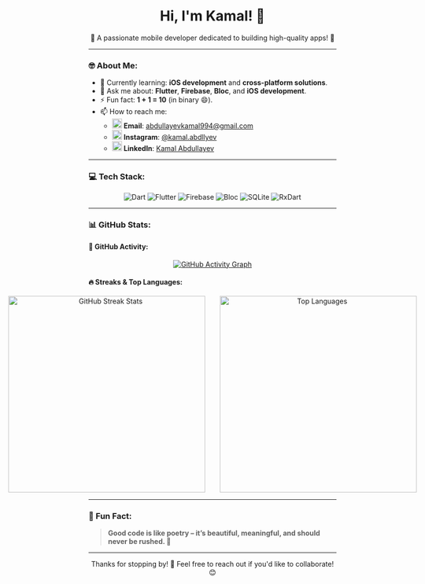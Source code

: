 <h1 align="center">Hi, I'm Kamal! 👋</h1>

<p align="center">
  🌟 A passionate mobile developer dedicated to building high-quality apps! 🚀
</p>

---

### 🤓 About Me:
- 🌱 Currently learning: **iOS development** and **cross-platform solutions**.
- 💬 Ask me about: **Flutter**, **Firebase**, **Bloc**, and **iOS development**.
- ⚡ Fun fact: **1 + 1 = 10** (in binary 😄).
- 📫 How to reach me:
  - <img src="https://img.icons8.com/color/48/000000/email.png" width="20px"/> **Email**: abdullayevkamal994@gmail.com  
  - <img src="https://img.icons8.com/fluency/48/000000/instagram-new.png" width="20px"/> **Instagram**: [@kamal.abdllyev]([https://instagram.com/kamal_abdullayev](https://www.instagram.com/kamal.abdullayev/))  
  - <img src="https://img.icons8.com/color/48/000000/linkedin.png" width="20px"/> **LinkedIn**: [Kamal Abdullayev]([https://linkedin.com/in/kamal-abdullayev](http://linkedin.com/in/kamal-abdullayevv))

---

### 💻 Tech Stack:
<p align="center">
  <img src="https://img.shields.io/badge/Dart-0175C2?style=for-the-badge&logo=dart&logoColor=white" alt="Dart"/>
  <img src="https://img.shields.io/badge/Flutter-02569B?style=for-the-badge&logo=flutter&logoColor=white" alt="Flutter"/>
  <img src="https://img.shields.io/badge/Firebase-FFCA28?style=for-the-badge&logo=firebase&logoColor=white" alt="Firebase"/>
  <img src="https://img.shields.io/badge/Bloc-0175C2?style=for-the-badge&logo=bloc&logoColor=white" alt="Bloc"/>
  <img src="https://img.shields.io/badge/SQLite-003B57?style=for-the-badge&logo=sqlite&logoColor=white" alt="SQLite"/>
  <img src="https://img.shields.io/badge/RxDart-0175C2?style=for-the-badge&logo=dart&logoColor=white" alt="RxDart"/>
</p>

---

### 📊 GitHub Stats:

#### 🎯 GitHub Activity:
<p align="center">
  <a href="https://github.com/ashutosh00710/github-readme-activity-graph">
    <img src="https://github-readme-activity-graph.vercel.app/graph?username=KamalAbdullayev0&bg_color=1a1b27&color=ffffff&line=38bdae&point=f8d847&area=true&hide_border=true" alt="GitHub Activity Graph"/>
  </a>
</p>

#### 🔥 Streaks & Top Languages:
<div align="center" style="display: flex; justify-content: center; align-items: center; gap: 30px;">
  <div style="flex: 1;">
    <a href="https://git.io/streak-stats">
      <img src="https://streak-stats.vercel.app?user=KamalAbdullayev0&theme=windows-dark&hide_border=true&border_radius=10&mode=weekly" alt="GitHub Streak Stats" height="400"/>
    </a>
  </div>
  <div style="flex: 1;">
    <a href="https://github-readme-stats.vercel.app/api/top-langs/?username=KamalAbdullayev0">
      <img src="https://github-readme-stats.vercel.app/api/top-langs/?username=KamalAbdullayev0&layout=compact&theme=windows-dark&hide_border=true&border_radius=10&mode=weekly" alt="Top Languages" height="400"/>
    </a>
  </div>
</div>

---

### 🎉 Fun Fact:
> **Good code is like poetry – it’s beautiful, meaningful, and should never be rushed. 🚀**

---

<p align="center">
  Thanks for stopping by! 🚀 Feel free to reach out if you'd like to collaborate! 😊
</p>
